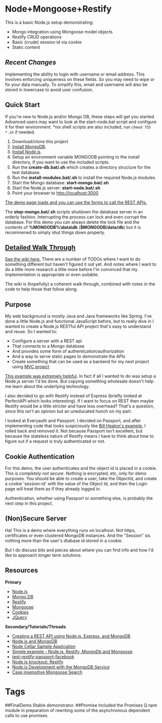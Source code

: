 # Node+Mongoose+Restify #

This is a basic Node.js setup demonstrating:  

- Mongo integration using Mongoose model objects  
- Restify CRUD operations  
- Basic (crude) session id via cookie
- Static content

## ***Recent Changes*** ##
Implementing the ability to login with username or email address. This involves enforcing uniqueness on these fields. So you may need to wipe or fix your data manually. To simplify this, email and username will also be stored in lowercase to avoid user confusion.

## Quick Start ##
If you're new to Node.js and/or Mongo DB, these steps will get you started. Advanced users may want to look at the start-node.bat script and configure it for their environment. *nix shell scripts are also included, run `chmod 755 *.sh` if needed.
  
1. Download/clone this project
2. [Install MongoDB](http://docs.mongodb.org/manual/installation/#gsc.tab=0).
3. [Install Node.js](http://nodejs.org/download/).
4. Setup an environment variable MONGODB pointing to the install directory, if you want to use the included scripts.
5. Run the **create-db.bat/.sh** which creates a directory structure for the test database.
6. Run the **install-modules.bat/.sh** to install the required Node.js modules.
7. Start the Mongo database: **start-mongo.bat/.sh**
8. Start the Node.js server: **start-node.bat/.sh**
0. Point your browser to [http://localhost:3000](http://localhost:3000)

[The demo page loads and you can use the forms to call the REST APIs.](https://github.com/pcimino/nodejs-restify-mongodb/wiki/APITest)

The **stop-mongo.bat/.sh** scripts shutdown the database server in an orderly fashion. Interrupting the process can lock and even corrupt the database. For this demo you can always delete the lock file and the contents of **%MONGODB%\data\db** (**$MONGODB/data/db**) but it is recommened to simply shut things down properly.

## [Detailed Walk Through](https://github.com/pcimino/nodejs-restify-mongodb/wiki) ##
[See the wiki here.](https://github.com/pcimino/nodejs-restify-mongodb/wiki) There are a number of TODOs where I want to do something different but haven't figured it out yet. And notes where I want to do a little more research a little more before I'm convinced that my implementation is appropriate or even suitable.

The wiki is (hopefully) a coherent walk through, combined with notes in the code to help those that follow along.

## Purpose ##
My web background is mostly Java and Java frameworks like Spring. I've done a little Node.js and functional JavaScript before, but to really dive in I wanted to create a Node.js RESTful API project that's easy to understand and reuse. So I wanted to:
- Configure a server with a REST api
- That connects to a Mongo database
- And provides some form of authentication/authorization
- And a way to serve static pages to demonstrate the APIs  
- Create something that can be used as a backend for my next project using [MVC project](https://github.com/enyojs/enyo/wiki/Enyo-MVC-Intro)  

[This example was extremely helpful](http://pixelhandler.com/blog/2012/02/09/develop-a-restful-api-using-node-js-with-express-and-mongoose/). In fact if all I wanted to do was setup a Node.js server I'd be done. But copying something wholesale doesn't help me learn about the underlying technology.

I also decided to go with Restify instead of Express (briefly looked at PerfectAPI which looks interesting). If I want to focus on REST then maybe Restify would be a little stricter and have less overhead? That's a question, since this isn't an opinion but an uneducated hunch on my part.

I looked at Everyauth and Passport. I decided on Passport, and after implementing code that looks suspiciously like [Bill Heaton's example](http://pixelhandler.com/blog/2012/02/09/develop-a-restful-api-using-node-js-with-express-and-mongoose/), I rolled back and removed it. Not because Passport isn't excellent, but because the stateless nature of Restify means I have to think about how to figure out if a request is truly authenticated or not.

## Cookie Authentication ##
For this demo, the user authenticates and the object id is placed in a cookie. This is *completely not secure*. Nothing is encrypted, etc, only for demo purposes. You should be able to create a user, take the ObjectId, and create a cookie 'session-id' with the value of the Object Id, and then the Login page will treat them as if they already logged in.

Authentication, whether using Passport or something else, is probably the next step in this project.

## (Non)Secure Server ##
Ha! This is a demo where everything runs on localhost. Not https, certificates or even clustered MongoDB instances. And the "Session" sis nothing more than the user's dtabase id stored in a cookie. 

But I do discuss bits and pieces about where you can find info and how I'd like to approach longer term solutions.

## Resources ##
**Primary**  
- [Node.js](http://nodejs.org/)  
- [Mongo DB](http://www.mongodb.org/)  
- [Restify](http://mcavage.github.com/node-restify)  
- [Mongoose](http://mongoosejs.com/)  
- [Cookies](http://https://github.com/jed/cookies)  
- [JQuery](http://api.jquery.com/)  

**Secondary/Tutorials/Threads**  
- [Creating a REST API using Node.js, Express, and MongoDB](http://coenraets.org/blog/2012/10/creating-a-rest-api-using-node-js-express-and-mongodb/)  
- [Node.js and MongoDB](http://howtonode.org/node-and-mongo)
- [Node Cellar Sample Application](https://github.com/ccoenraets/nodecellar)  
- [Simple example - Node.js, Restify, MongoDb and Mongoose](http://backbonetutorials.com/nodejs-restify-mongodb-mongoose/)  
- [test-restify-passport-facebook](https://github.com/halrobertson/test-restify-passport-facebook/)  
- [Node.js knockout: Restify](http://blog.nodeknockout.com/post/34710903021/restify)
- [Node.js Development with the MongoDB Service](http://docs.cloudfoundry.com/services/mongodb/nodejs-mongodb.html)  
- [Case insensitive Mongoose Search](https://fabianosoriani.wordpress.com/2012/03/22/mongoose-validate-unique-field-insensitive/)  


# Tags
##FinalDemo
Stable demonstrator.
##Promise
Included the Promises Q npm module in preparation of rewriting some of the asynchronous dependent calls to use promises.



